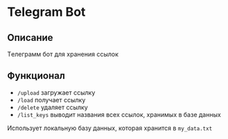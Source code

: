 # Telegram Bot

## Описание

Tелеграмм бот для хранения ссылок

## Функционал

- `/upload` загружает ссылку
- `/load` получает ссылку
- `/delete` удаляет ссылку
- `/list_keys` выводит названия всех ссылок, хранимых в базе данных

Использует локальную базу данных, которая хранится в `my_data.txt`
